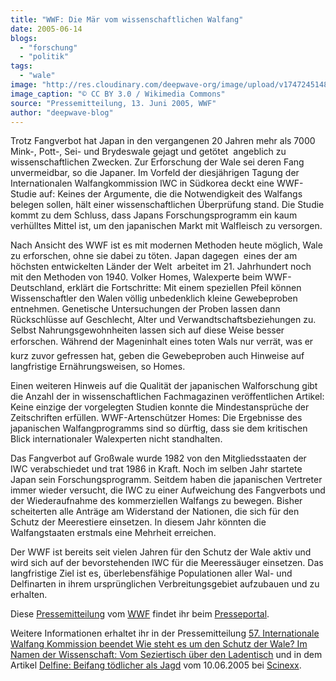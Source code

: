 ```yaml
---
title: "WWF: Die Mär vom wissenschaftlichen Walfang"
date: 2005-06-14
blogs: 
  - "forschung"
  - "politik"
tags: 
  - "wale"
image: "http://res.cloudinary.com/deepwave-org/image/upload/v1747245148/deepwave.org/KujiraWhaleMeat-Takashimaya-20101013.jpg"
image_caption: "© CC BY 3.0 / Wikimedia Commons"
source: "Pressemitteilung, 13. Juni 2005, WWF"
author: "deepwave-blog"
---
```


Trotz Fangverbot hat Japan in den vergangenen 20 Jahren mehr als 7000 Mink-, Pott-, Sei- und Brydeswale gejagt und getötet  angeblich zu wissenschaftlichen Zwecken. Zur Erforschung der Wale sei deren Fang unvermeidbar, so die Japaner. Im Vorfeld der diesjährigen Tagung der Internationalen Walfangkommission IWC in Südkorea deckt eine WWF-Studie auf: Keines der Argumente, die die Notwendigkeit des Walfangs belegen sollen, hält einer wissenschaftlichen Überprüfung stand. Die Studie kommt zu dem Schluss, dass Japans Forschungsprogramm ein kaum verhülltes Mittel ist, um den japanischen Markt mit Walfleisch zu versorgen.

Nach Ansicht des WWF ist es mit modernen Methoden heute möglich, Wale zu erforschen, ohne sie dabei zu töten. Japan dagegen  eines der am höchsten entwickelten Länder der Welt  arbeitet im 21. Jahrhundert noch mit den Methoden von 1940. Volker Homes, Walexperte beim WWF-Deutschland, erklärt die Fortschritte: Mit einem speziellen Pfeil können Wissenschaftler den Walen völlig unbedenklich kleine Gewebeproben entnehmen. Genetische Untersuchungen der Proben lassen dann Rückschlüsse auf Geschlecht, Alter und Verwandtschaftsbeziehungen zu. Selbst Nahrungsgewohnheiten lassen sich auf diese Weise besser erforschen. Während der Mageninhalt eines toten Wals nur verrät, was er kurz zuvor gefressen hat, geben die Gewebeproben auch Hinweise auf langfristige Ernährungsweisen, so Homes.

Einen weiteren Hinweis auf die Qualität der japanischen Walforschung gibt die Anzahl der in wissenschaftlichen Fachmagazinen veröffentlichen Artikel: Keine einzige der vorgelegten Studien konnte die Mindestansprüche der Zeitschriften erfüllen. WWF-Artenschützer Homes: Die Ergebnisse des japanischen Walfangprogramms sind so dürftig, dass sie dem kritischen Blick internationaler Walexperten nicht standhalten.

Das Fangverbot auf Großwale wurde 1982 von den Mitgliedsstaaten der IWC verabschiedet und trat 1986 in Kraft. Noch im selben Jahr startete Japan sein Forschungsprogramm. Seitdem haben die japanischen Vertreter immer wieder versucht, die IWC zu einer Aufweichung des Fangverbots und der Wiederaufnahme des kommerziellen Walfangs zu bewegen. Bisher scheiterten alle Anträge am Widerstand der Nationen, die sich für den Schutz der Meerestiere einsetzen. In diesem Jahr könnten die Walfangstaaten erstmals eine Mehrheit erreichen.

Der WWF ist bereits seit vielen Jahren für den Schutz der Wale aktiv und wird sich auf der bevorstehenden IWC für die Meeressäuger einsetzen. Das langfristige Ziel ist es, überlebensfähige Populationen aller Wal- und Delfinarten in ihrem ursprünglichen Verbreitungsgebiet aufzubauen und zu erhalten.

Diese [Pressemitteilung](https://www.presseportal.de/pm/6638/689411) vom [WWF](https://www.wwf.de/) findet ihr beim [Presseportal](https://www.presseportal.de/).

Weitere Informationen erhaltet ihr in der Pressemitteilung [57\. Internationale Walfang Kommission beendet Wie steht es um den Schutz der Wale? Im Namen der Wissenschaft: Vom Seziertisch über den Ladentisch](https://www.presseportal.de/pm/22521/695821) und in dem Artikel [Delfine: Beifang tödlicher als Jagd](https://www.scinexx.de/news/geowissen/delfine-beifang-toedlicher-als-jagd/) vom 10.06.2005 bei [Scinexx](https://www.scinexx.de/).
